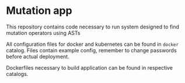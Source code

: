 ﻿# Mutation app

This repository contains code necessary to run system designed to find mutation operators using ASTs

All configuration files for docker and kubernetes can be found in `docker` catalog. Files contain example config, remember to change passwords before actual deployment.

Dockerfiles necessary to build application can be found in respective catalogs.
